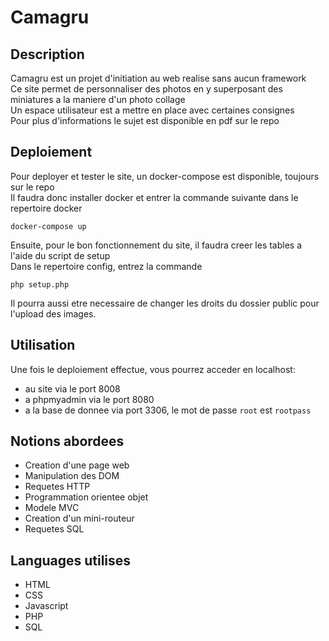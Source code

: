 # Camagru

## Description
Camagru est un projet d'initiation au web realise sans aucun framework    
Ce site permet de personnaliser des photos en y superposant des miniatures a la maniere d'un photo collage    
Un espace utilisateur est a mettre en place avec certaines consignes    
Pour plus d'informations le sujet est disponible en pdf sur le repo  

## Deploiement
Pour deployer et tester le site, un docker-compose est disponible, toujours sur le repo  
Il faudra donc installer docker et entrer la commande suivante dans le repertoire docker  
```
docker-compose up
```
Ensuite, pour le bon fonctionnement du site, il faudra creer les tables a l'aide du script de setup  
Dans le repertoire config, entrez la commande
```
php setup.php
```
Il pourra aussi etre necessaire de changer les droits du dossier public pour l'upload des images.

## Utilisation
Une fois le deploiement effectue, vous pourrez acceder en localhost:  
* au site via le port 8008  
* a phpmyadmin via le port 8080  
* a la base de donnee via port 3306, le mot de passe `root` est `rootpass` 
 
## Notions abordees
* Creation d'une page web 
* Manipulation des DOM  
* Requetes HTTP
* Programmation orientee objet    
* Modele MVC  
* Creation d'un mini-routeur
* Requetes SQL

## Languages utilises
* HTML
* CSS
* Javascript
* PHP
* SQL
